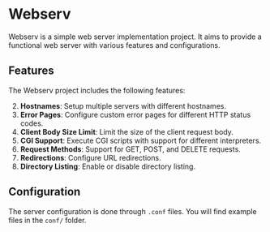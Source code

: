 # Webserv

Webserv is a simple web server implementation project. It aims to provide a functional web server with various features and configurations.

## Features

The Webserv project includes the following features:

2. **Hostnames**: Setup multiple servers with different hostnames.
3. **Error Pages**: Configure custom error pages for different HTTP status codes.
4. **Client Body Size Limit**: Limit the size of the client request body.
5. **CGI Support**: Execute CGI scripts with support for different interpreters.
6. **Request Methods**: Support for GET, POST, and DELETE requests.
7. **Redirections**: Configure URL redirections.
8. **Directory Listing**: Enable or disable directory listing.

## Configuration

The server configuration is done through `.conf` files. You will find example files in the `conf/` folder.